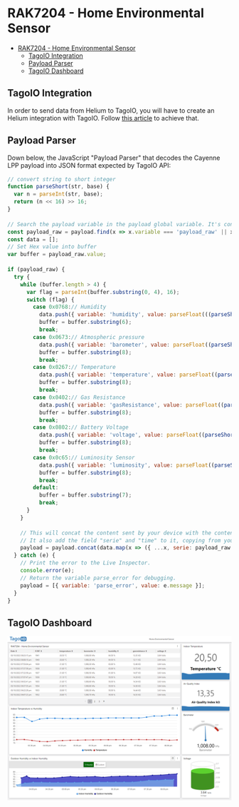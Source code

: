 
# RAK7204 - Home Environmental Sensor 

- [RAK7204 - Home Environmental Sensor](#rak7204---home-environmental-sensor)
  - [TagoIO Integration](#tagoio-integration)
  - [Payload Parser](#payload-parser)
  - [TagoIO Dashboard](#tagoio-dashboard)


## TagoIO Integration

In order to send data from Helium to TagoIO, you will have to create an Helium integration with TagoIO. Follow [this article](https://docs.helium.com/use-the-network/console/integrations/tago/) to achieve that. 

## Payload Parser

Down below, the JavaScript "Payload Parser" that decodes the Cayenne LPP payload into JSON format expected by TagoIO API:

``` js
// convert string to short integer
function parseShort(str, base) {
  var n = parseInt(str, base);
  return (n << 16) >> 16;
}

// Search the payload variable in the payload global variable. It's contents is always [ { variable, value...}, {variable, value...} ...]
const payload_raw = payload.find(x => x.variable === 'payload_raw' || x.variable === 'payload' || x.variable === 'data');
const data = [];
// Set Hex value into buffer
var buffer = payload_raw.value;

if (payload_raw) {
  try {
    while (buffer.length > 4) {
      var flag = parseInt(buffer.substring(0, 4), 16);
      switch (flag) {
        case 0x0768:// Humidity
          data.push({ variable: 'humidity', value: parseFloat(((parseShort(buffer.substring(4, 6), 16) * 0.01 / 2) * 100).toFixed(1)), unit: '%' });
          buffer = buffer.substring(6);
          break;
        case 0x0673:// Atmospheric pressure
          data.push({ variable: 'barometer', value: parseFloat((parseShort(buffer.substring(4, 8), 16) * 0.1).toFixed(2)), unit: 'hPa' });
          buffer = buffer.substring(8);
          break;
        case 0x0267:// Temperature
          data.push({ variable: 'temperature', value: parseFloat((parseShort(buffer.substring(4, 8), 16) * 0.1).toFixed(2)), unit: '°C' });
          buffer = buffer.substring(8);
          break;
        case 0x0402:// Gas Resistance
          data.push({ variable: 'gasResistance', value: parseFloat((parseShort(buffer.substring(4, 8), 16) * 0.01).toFixed(2)), unit: 'KΩ' });
          buffer = buffer.substring(8);
          break;
        case 0x0802:// Battery Voltage
          data.push({ variable: 'voltage', value: parseFloat((parseShort(buffer.substring(4, 8), 16) * 0.01).toFixed(2)), unit: 'Volts' });
          buffer = buffer.substring(8);
          break;
        case 0x0c65:// Luminosity Sensor
          data.push({ variable: 'luminosity', value: parseFloat((parseShort(buffer.substring(4, 8), 16)).toFixed(4)), unit: 'Lux' });
          buffer = buffer.substring(8);
          break;
        default:
          buffer = buffer.substring(7);
          break;
      }
    }

    // This will concat the content sent by your device with the content generated in this payload parser.
    // It also add the field "serie" and "time" to it, copying from your sensor data.
    payload = payload.concat(data.map(x => ({ ...x, serie: payload_raw.serie, time: payload_raw.time })));
  } catch (e) {
    // Print the error to the Live Inspector.
    console.error(e);
    // Return the variable parse_error for debugging.
    payload = [{ variable: 'parse_error', value: e.message }];
  }
}

```

## TagoIO Dashboard

![dashboard](./docs/gallery/dashboard_tagoio.png)